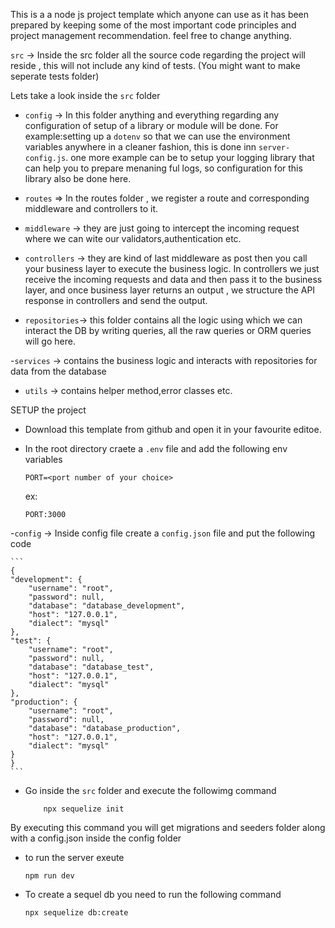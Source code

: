This is a a node js project template which anyone can use as it has been prepared by keeping some of the most important code principles and project management recommendation. feel free to change anything.

`src` -> Inside the src folder all the source code regarding the project will reside , this will not include any kind of tests. (You might want to make seperate tests folder)

Lets take a look inside the `src` folder

- `config` -> In this folder anything and everything regarding any configuration of setup of a library or module will be done. For example:setting up a `dotenv` so that we can use the environment variables anywhere in a cleaner fashion, this is done inn `server-config.js`. one more example can be to setup  your logging library that can help you to prepare menaning ful logs, so configuration for this library also be done here.

- `routes` => In the routes folder , we register a route and corresponding middleware and controllers to it.

- `middleware` -> they are just going to intercept the incoming request where we can wite our validators,authentication etc.

- `controllers` -> they are kind of last middleware as post then you call your business layer to execute the business logic. In controllers we just receive the incoming requests and data and then pass it to the business layer, and once business layer returns an output , we structure the API response in controllers and send the output.

- `repositories`-> this folder contains all the logic using which we can interact the DB by writing queries, all the raw queries or ORM queries will go here.

-`services` -> contains the business logic and interacts with repositories for data from the database

- `utils` -> contains helper method,error classes etc.

SETUP the project


- Download this template from github and open it in your favourite editoe.
- In the root directory craete a `.env` file and add the following env variables
    
    ```
    PORT=<port number of your choice>
    ```

    ex:
    ```
    PORT:3000

    ```

-`config` -> Inside config file create a `config.json` file and put the following code 

    ```
    {
    "development": {
        "username": "root",
        "password": null,
        "database": "database_development",
        "host": "127.0.0.1",
        "dialect": "mysql"
    },
    "test": {
        "username": "root",
        "password": null,
        "database": "database_test",
        "host": "127.0.0.1",
        "dialect": "mysql"
    },
    "production": {
        "username": "root",
        "password": null,
        "database": "database_production",
        "host": "127.0.0.1",
        "dialect": "mysql"
    }
    }
    ```

- Go inside the   `src` folder and execute the followimg command

    ```
        npx sequelize init
    ```
By executing this command you will get migrations and seeders folder along with a config.json inside the config folder

- to run the server exeute 
    ```
    npm run dev
    ```

- To create a sequel db you need to run the following command
    ```
    npx sequelize db:create
    ```
